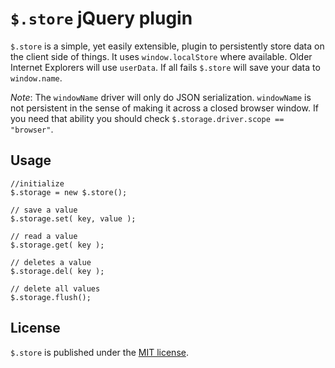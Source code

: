 # `$.store` jQuery plugin #

`$.store` is a simple, yet easily extensible, plugin to persistently store data on the client side of things. It uses `window.localStore` where available. Older Internet Explorers will use `userData`. If all fails `$.store` will save your data to `window.name`.

*Note*: The `windowName` driver will only do JSON serialization. `windowName` is not persistent in the sense of making it across a closed browser window. If you need that ability you should check `$.storage.driver.scope == "browser"`.

## Usage ##

    //initialize
    $.storage = new $.store();
    
    // save a value
    $.storage.set( key, value );
    
    // read a value
    $.storage.get( key );
    
    // deletes a value
    $.storage.del( key );
    
    // delete all values
    $.storage.flush();

## License ##

`$.store` is published under the [MIT license](http://www.opensource.org/licenses/mit-license.php).

